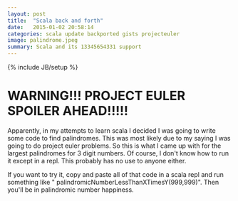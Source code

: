 ```yaml
---
layout: post
title:  "Scala back and forth"
date:   2015-01-02 20:58:14
categories: scala update backported gists projecteuler
image: palindrome.jpeg
summary: Scala and its 13345654331 support
---
```

{% include JB/setup %}

<blink><H1>WARNING!!! PROJECT EULER SPOILER AHEAD!!!!!</H1></blink>
Apparently, in my attempts to learn scala I decided I was going to write some code to find palindromes. This was most likely due to my saying I was going to do project euler problems. So this is what I came up with for the largest palindromes for 3 digit numbers. Of course, I don't know how to run it except in a repl. This probably has no use to anyone either.

<script src="https://gist.github.com/mikedorseyjr/2df74c2b33472da38b64.js"></script>

If you want to try it, copy and paste all of that code in a scala repl and run something like " palindromicNumberLessThanXTimesY(999,999)". Then you'll be in palindromic number happiness.
